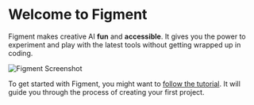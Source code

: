 # Welcome to Figment

Figment makes creative AI **fun** and **accessible**. It gives you the power to experiment and play with the latest tools without getting wrapped up in coding.

![Figment Screenshot](/img/welcome/figment-screenshot.png)

To get started with Figment, you might want to [follow the tutorial](/docs/tutorials/getting-started). It will guide you through the process of creating your first project.
